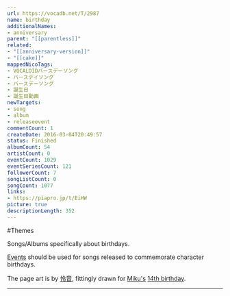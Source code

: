 ```yaml
---
url: https://vocadb.net/T/2987
name: birthday
additionalNames: 
- anniversary
parent: "[[parentless]]"
related:
- "[[anniversary-version]]"
- "[[cake]]"
mappedNicoTags:
- VOCALOIDバースデーソング
- バースデイソング
- バースデーソング
- 誕生日
- 誕生日動画
newTargets:
- song
- album
- releaseevent
commentCount: 1
createDate: 2016-03-04T20:49:57
status: Finished
albumCount: 54
artistCount: 0
eventCount: 1029
eventSeriesCount: 121
followerCount: 7
songListCount: 0
songCount: 1077
links: 
- https://piapro.jp/t/EiHW
picture: true
descriptionLength: 352
---
```


#Themes

Songs/Albums specifically about birthdays.

[Events](http://vocadb.net/Search?searchType=ReleaseEvent) should be used for songs released to commemorate character birthdays.

The page art is by [怜音](https://piapro.jp/RenoN321), fittingly drawn for [Miku's](https://vocadb.net/Ar/1) [14th birthday](https://vocadb.net/E/3002/hatsune-mikus-birthday-2021).

---

